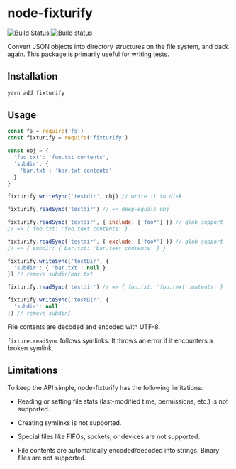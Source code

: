 # node-fixturify

[![Build Status](https://travis-ci.org/joliss/node-fixturify.png?branch=master)](https://travis-ci.org/joliss/node-fixturify) [![Build status](https://ci.appveyor.com/api/projects/status/yuyrlj8b0ndxohim/branch/master?svg=true)](https://ci.appveyor.com/project/embercli/node-fixturify/branch/master)

Convert JSON objects into directory structures on the file system, and back
again. This package is primarily useful for writing tests.

## Installation

```bash
yarn add fixturify
```

## Usage

```js
const fs = require('fs')
const fixturify = require('fixturify')

const obj = {
  'foo.txt': 'foo.txt contents',
  'subdir': {
    'bar.txt': 'bar.txt contents'
  }
}

fixturify.writeSync('testdir', obj) // write it to disk

fixturify.readSync('testdir') // => deep-equals obj

fixturify.readSync('testdir', { include: ['foo*'] }) // glob support
// => { foo.txt: 'foo.text contents' }

fixturify.readSync('testdir', { exclude: ['foo*'] }) // glob support
// => { subdir: { bar.txt: 'bar.text contents' } }

fixturify.writeSync('testDir', {
  'subdir': { 'bar.txt': null }
}) // remove subdir/bar.txt

fixturify.readSync('testdir') // => { foo.txt: 'foo.text contents' }

fixturify.writeSync('testDir', {
  'subdir': null
}) // remove subdir/

```

File contents are decoded and encoded with UTF-8.

`fixture.readSync` follows symlinks. It throws an error if it encounters a
broken symlink.

## Limitations

To keep the API simple, node-fixturify has the following limitations:

* Reading or setting file stats (last-modified time, permissions, etc.) is
  not supported.

* Creating symlinks is not supported.

* Special files like FIFOs, sockets, or devices are not supported.

* File contents are automatically encoded/decoded into strings. Binary files
  are not supported.
